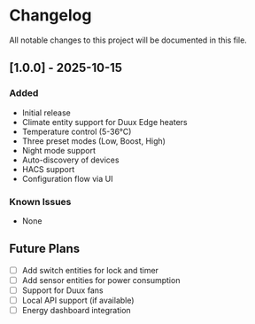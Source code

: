 # Changelog

All notable changes to this project will be documented in this file.

## [1.0.0] - 2025-10-15

### Added
- Initial release
- Climate entity support for Duux Edge heaters
- Temperature control (5-36°C)
- Three preset modes (Low, Boost, High)
- Night mode support
- Auto-discovery of devices
- HACS support
- Configuration flow via UI

### Known Issues
- None

## Future Plans

- [ ] Add switch entities for lock and timer
- [ ] Add sensor entities for power consumption
- [ ] Support for Duux fans
- [ ] Local API support (if available)
- [ ] Energy dashboard integration